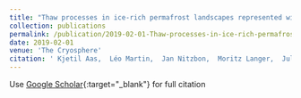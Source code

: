 ```yaml
---
title: "Thaw processes in ice-rich permafrost landscapes represented with laterally coupled tiles in a land surface model"
collection: publications
permalink: /publication/2019-02-01-Thaw-processes-in-ice-rich-permafrost-landscapes-represented-with-laterally
date: 2019-02-01
venue: 'The Cryosphere'
citation: ' Kjetil Aas,  Léo Martin,  Jan Nitzbon,  Moritz Langer,  Julia Boike,  Hanna Lee,  Terje Berntsen,  Sebastian Westermann, &quot;Thaw processes in ice-rich permafrost landscapes represented with laterally coupled tiles in a land surface model.&quot; The Cryosphere, 2019.'
---
```

Use [Google Scholar](https://scholar.google.com/scholar?q=Thaw+processes+in+ice+rich+permafrost+landscapes+represented+with+laterally+coupled+tiles+in+a+land+surface+model){:target="_blank"} for full citation